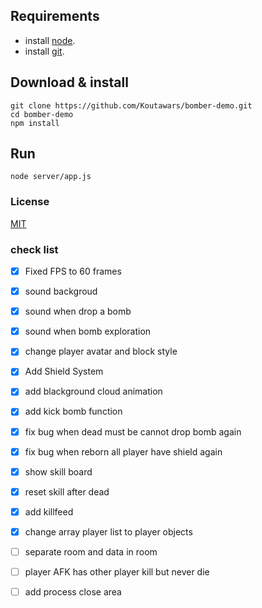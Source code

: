 ## Requirements
* install [node](https://nodejs.org/es/download/). </br>
* install [git](https://git-scm.com/downloads).
## Download & install
```console
git clone https://github.com/Koutawars/bomber-demo.git
cd bomber-demo
npm install
```
## Run
```console
node server/app.js
```
### License

[MIT](/LICENSE)

### check list
- [x] Fixed FPS to 60 frames
- [x] sound backgroud
- [x] sound when drop a bomb
- [x] sound when bomb exploration
- [x] change player avatar and block style
- [x] Add Shield System
- [x] add blackground cloud animation
- [x] add kick bomb function
- [x] fix bug when dead must be cannot drop bomb again
- [x] fix bug when reborn all player have shield again
- [x] show skill board
- [x] reset skill after dead
- [x] add killfeed
- [x] change array player list to player objects
- [ ] separate room and data in room
- [ ] player AFK has other player kill but never die
- [ ] add process close area


